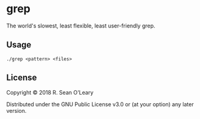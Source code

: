 # grep

The world's slowest, least flexible, least user-friendly grep.

## Usage

`./grep <pattern> <files>`

## License

Copyright © 2018 R. Sean O'Leary

Distributed under the GNU Public License v3.0 or (at your option) any later version.
